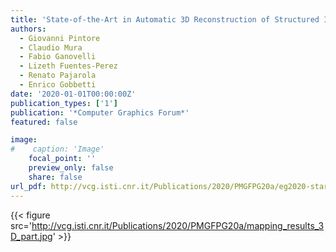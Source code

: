 ```yaml
---
title: 'State-of-the-Art in Automatic 3D Reconstruction of Structured Indoor Environments'
authors:
  - Giovanni Pintore
  - Claudio Mura
  - Fabio Ganovelli
  - Lizeth Fuentes-Perez
  - Renato Pajarola
  - Enrico Gobbetti
date: '2020-01-01T00:00:00Z'
publication_types: ['1']
publication: '*Computer Graphics Forum*'
featured: false

image:
#    caption: 'Image'
    focal_point: ''
    preview_only: false
    share: false
url_pdf: http://vcg.isti.cnr.it/Publications/2020/PMGFPG20a/eg2020-star-indoor.pdf
---
```

{{< figure src='http://vcg.isti.cnr.it/Publications/2020/PMGFPG20a/mapping_results_3D_part.jpg' >}}

